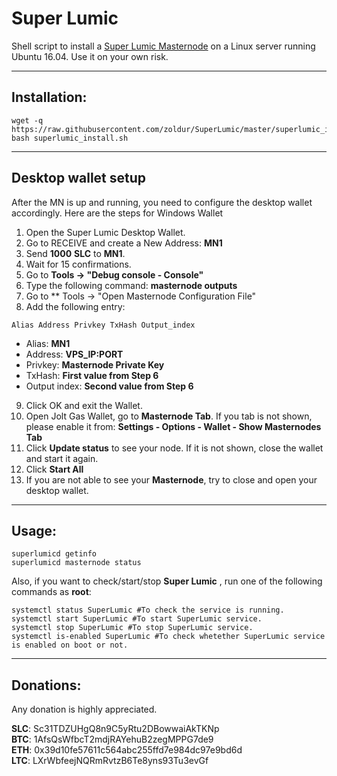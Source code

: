 # Super Lumic
Shell script to install a [Super Lumic Masternode](https://superlumic.co/) on a Linux server running Ubuntu 16.04. Use it on your own risk.
***

## Installation:
```
wget -q https://raw.githubusercontent.com/zoldur/SuperLumic/master/superlumic_install.sh  
bash superlumic_install.sh  
```
***

## Desktop wallet setup

After the MN is up and running, you need to configure the desktop wallet accordingly. Here are the steps for Windows Wallet
1. Open the Super Lumic Desktop Wallet.
2. Go to RECEIVE and create a New Address: **MN1**
3. Send **1000** **SLC** to **MN1**.
4. Wait for 15 confirmations.
5. Go to **Tools -> "Debug console - Console"**
6. Type the following command: **masternode outputs**
7. Go to  ** Tools -> "Open Masternode Configuration File"
8. Add the following entry:
```
Alias Address Privkey TxHash Output_index
```
* Alias: **MN1**
* Address: **VPS_IP:PORT**
* Privkey: **Masternode Private Key**
* TxHash: **First value from Step 6**
* Output index:  **Second value from Step 6**
9. Click OK and exit the Wallet.
10. Open Jolt Gas Wallet, go to **Masternode Tab**. If you tab is not shown, please enable it from: **Settings - Options - Wallet - Show Masternodes Tab**
11. Click **Update status** to see your node. If it is not shown, close the wallet and start it again.
10. Click **Start All**
11. If you are not able to see your **Masternode**, try to close and open your desktop wallet.
***

## Usage:
```
superlumicd getinfo
superlumicd masternode status
```

Also, if you want to check/start/stop **Super Lumic** , run one of the following commands as **root**:

```
systemctl status SuperLumic #To check the service is running.
systemctl start SuperLumic #To start SuperLumic service.
systemctl stop SuperLumic #To stop SuperLumic service.
systemctl is-enabled SuperLumic #To check whetether SuperLumic service is enabled on boot or not.
```
***

## Donations:  

Any donation is highly appreciated.  

**SLC**: Sc31TDZUHgQ8n9C5yRtu2DBowwaiAkTKNp  
**BTC**: 1AfsQsWfbcT2mdjRAYehuB2zegMPPG7de9  
**ETH**: 0x39d10fe57611c564abc255ffd7e984dc97e9bd6d  
**LTC**: LXrWbfeejNQRmRvtzB6Te8yns93Tu3evGf
